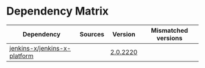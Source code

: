 # Dependency Matrix

Dependency | Sources | Version | Mismatched versions
---------- | ------- | ------- | -------------------
[jenkins-x/jenkins-x-platform](https://github.com/jenkins-x/jenkins-x-platform) |  | [2.0.2220](https://github.com/jenkins-x/jenkins-x-platform/releases/tag/v2.0.2220) | 
